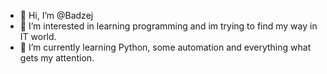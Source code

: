 - 👋 Hi, I’m @Badzej
- 👀 I’m interested in learning programming and im trying to find my way in IT world.
- 🌱 I’m currently learning Python, some automation and everything what gets my attention.

<!---
Badzej/Badzej is a ✨ special ✨ repository because its `README.md` (this file) appears on your GitHub profile.
You can click the Preview link to take a look at your changes.
--->

